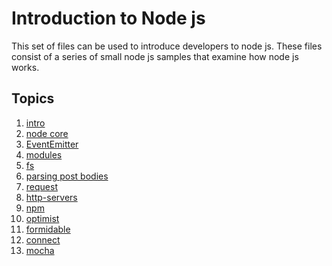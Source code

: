 Introduction to Node js
=======================
This set of files can be used to introduce developers to node js. These files consist of a series of small node js 
samples that examine how node js works.

Topics
------
1. [intro](https://github.com/MoonTahoe/node-js-intro/tree/master/Intro)
2. [node core](https://github.com/MoonTahoe/node-js-intro/tree/master/node%20core)
3. [EventEmitter](https://github.com/MoonTahoe/node-js-intro/tree/master/EventEmitter)
4. [modules](https://github.com/MoonTahoe/node-js-intro/tree/master/modules)
5. [fs](https://github.com/MoonTahoe/node-js-intro/tree/master/fs)
6. [parsing post bodies](https://github.com/MoonTahoe/node-js-intro/tree/master/parsing%20post%20bodies)
7. [request](https://github.com/MoonTahoe/node-js-intro/tree/master/request)
8. [http-servers](https://github.com/MoonTahoe/node-js-intro/tree/master/http-servers)
9. [npm](https://github.com/MoonTahoe/node-js-intro/tree/master/npm)
10. [optimist](https://github.com/MoonTahoe/node-js-intro/tree/master/optimist)
11. [formidable](https://github.com/MoonTahoe/node-js-intro/tree/master/formidable)
12. [connect](https://github.com/MoonTahoe/node-js-intro/tree/master/connect)
13. [mocha](https://github.com/MoonTahoe/node-js-intro/tree/master/mocha)
